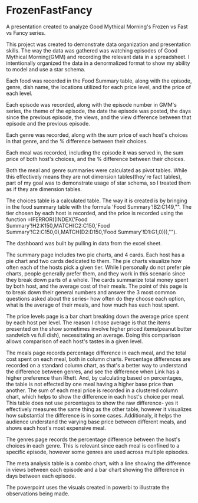 # FrozenFastFancy
A presentation created to analyze Good Mythical Morning's Frozen vs Fast vs Fancy series.

This project was created to demonstrate data organization and presentation skills. The way the data was gathered was watching episodes of Good Mythical Morning(GMM) and recording the relevant data in a spreadsheet. I intentionally organized the data in a denormalized format to show my ability to model and use a star schema. 

Each food was recorded in the Food Summary table, along with the episode, genre, dish name, the locations utilized for each price level, and the price of each level. 

Each episode was recorded, along with the episode number in GMM's series, the theme of the episode, the date the episode was posted, the days since the previous episode, the views, and the view difference between that episode and the previous episode.

Each genre was recorded, along with the sum price of each host's choices in that genre, and the % difference between their choices.

Each meal was recorded, including the episode it was served in, the sum price of both host's choices, and the % difference between their choices. 

Both the meal and genre summaries were calculated as pivot tables. While this effectively means they are not dimension tables(they're fact tables), part of my goal was to demonstrate usage of star schema, so I treated them as if they are dimension tables. 

The choices table is a calculated table. The way it is created is by bringing in the food summary table with the formula 'Food Summary'!B2:C149,"". The tier chosen by each host is recorded, and the price is recorded using the function =IFERROR((INDEX('Food Summary'!H2:K150,MATCH(C2:C150,'Food Summary'!C2:C150,0),MATCH(D2:D150,'Food Summary'!D1:G1,0))),""). 

The dashboard was built by pulling in data from the excel sheet. 

The summary page includes two pie charts, and 4 cards. Each host has a pie chart and two cards dedicated to them. The pie charts visualize how often each of the hosts pick a given tier. While I personally do not prefer pie charts, people generally prefer them, and they work in this scenario since they break down parts of a whole. The cards summarize total money spent by both host, and the average cost of their meals. The point of this page is to break down their general numbers and answer the 3 most common questions asked about the series- how often do they choose each option, what is the average of their meals, and how much has each host spent.

The price levels page is a bar chart breaking down the average price spent by each host per level. The reason I chose average is that the items presented on the show sometimes involve higher priced items(peanut butter sandwich vs full dish), necessitating an average. Doing this comparison allows comparison of each host's tastes in a given level. 

The meals page records percentage difference in each meal, and the total cost spent on each meal, both in column charts. Percentage differences are recorded on a standard column chart, as that's a better way to understand the difference between genres, and see the difference when Link has a higher preference than Rhett. And, by calculating based on percentages, the table is not effected by one meal having a higher base price than another. The sum of each meal price is recorded in a clustered column chart, which helps to show the difference in each host's choice per meal. This table does not use percentages to show the raw difference- yes it effectively measures the same thing as the other table, however it visualizes how substantial the difference is in some cases. Additionaly, it helps the audience understand the varying base price between different meals, and shows each host's most expensive meal.

The genres page records the percentage difference between the host's choices in each genre. This is relevant since each meal is confined to a specific episode, however some genres are used across multiple episodes. 

The meta analysis table is a combo chart, with a line showing the difference in views between each episode and a bar chart showing the difference in days between each episode. 

The powerpoint uses the visuals created in powerbi to illustrate the observations being made.
